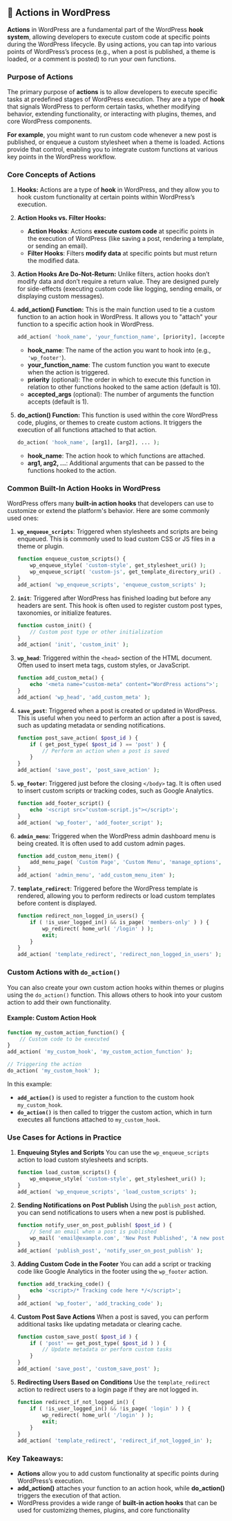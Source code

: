 ## 📌 **Actions in WordPress**

**Actions** in WordPress are a fundamental part of the WordPress **hook system**, allowing developers to execute custom code at specific points during the WordPress lifecycle. By using actions, you can tap into various points of WordPress’s process (e.g., when a post is published, a theme is loaded, or a comment is posted) to run your own functions.

### **Purpose of Actions**

The primary purpose of **actions** is to allow developers to execute specific tasks at predefined stages of WordPress execution. They are a type of **hook** that signals WordPress to perform certain tasks, whether modifying behavior, extending functionality, or interacting with plugins, themes, and core WordPress components.

**For example**, you might want to run custom code whenever a new post is published, or enqueue a custom stylesheet when a theme is loaded. Actions provide that control, enabling you to integrate custom functions at various key points in the WordPress workflow.

### **Core Concepts of Actions**

1. **Hooks:**
   Actions are a type of **hook** in WordPress, and they allow you to hook custom functionality at certain points within WordPress’s execution.
   
2. **Action Hooks vs. Filter Hooks:**
   - **Action Hooks**: Actions **execute custom code** at specific points in the execution of WordPress (like saving a post, rendering a template, or sending an email).
   - **Filter Hooks**: Filters **modify data** at specific points but must return the modified data.

3. **Action Hooks Are Do-Not-Return:**
   Unlike filters, action hooks don’t modify data and don’t require a return value. They are designed purely for side-effects (executing custom code like logging, sending emails, or displaying custom messages).

4. **add_action() Function:**
   This is the main function used to tie a custom function to an action hook in WordPress. It allows you to "attach" your function to a specific action hook in WordPress.
   ```php
   add_action( 'hook_name', 'your_function_name', [priority], [accepted_args] );
   ```
   - **hook_name**: The name of the action you want to hook into (e.g., `'wp_footer'`).
   - **your_function_name**: The custom function you want to execute when the action is triggered.
   - **priority** (optional): The order in which to execute this function in relation to other functions hooked to the same action (default is 10).
   - **accepted_args** (optional): The number of arguments the function accepts (default is 1).

5. **do_action() Function:**
   This function is used within the core WordPress code, plugins, or themes to create custom actions. It triggers the execution of all functions attached to that action.
   ```php
   do_action( 'hook_name', [arg1], [arg2], ... );
   ```
   - **hook_name**: The action hook to which functions are attached.
   - **arg1, arg2, ...**: Additional arguments that can be passed to the functions hooked to the action.

### **Common Built-In Action Hooks in WordPress**

WordPress offers many **built-in action hooks** that developers can use to customize or extend the platform's behavior. Here are some commonly used ones:

1. **`wp_enqueue_scripts`**:
   Triggered when stylesheets and scripts are being enqueued. This is commonly used to load custom CSS or JS files in a theme or plugin.
   ```php
   function enqueue_custom_scripts() {
       wp_enqueue_style( 'custom-style', get_stylesheet_uri() );
       wp_enqueue_script( 'custom-js', get_template_directory_uri() . '/custom.js', array(), null, true );
   }
   add_action( 'wp_enqueue_scripts', 'enqueue_custom_scripts' );
   ```

2. **`init`**:
   Triggered after WordPress has finished loading but before any headers are sent. This hook is often used to register custom post types, taxonomies, or initialize features.
   ```php
   function custom_init() {
       // Custom post type or other initialization
   }
   add_action( 'init', 'custom_init' );
   ```

3. **`wp_head`**:
   Triggered within the `<head>` section of the HTML document. Often used to insert meta tags, custom styles, or JavaScript.
   ```php
   function add_custom_meta() {
       echo '<meta name="custom-meta" content="WordPress actions">';
   }
   add_action( 'wp_head', 'add_custom_meta' );
   ```

4. **`save_post`**:
   Triggered when a post is created or updated in WordPress. This is useful when you need to perform an action after a post is saved, such as updating metadata or sending notifications.
   ```php
   function post_save_action( $post_id ) {
       if ( get_post_type( $post_id ) == 'post' ) {
           // Perform an action when a post is saved
       }
   }
   add_action( 'save_post', 'post_save_action' );
   ```

5. **`wp_footer`**:
   Triggered just before the closing `</body>` tag. It is often used to insert custom scripts or tracking codes, such as Google Analytics.
   ```php
   function add_footer_script() {
       echo '<script src="custom-script.js"></script>';
   }
   add_action( 'wp_footer', 'add_footer_script' );
   ```

6. **`admin_menu`**:
   Triggered when the WordPress admin dashboard menu is being created. It is often used to add custom admin pages.
   ```php
   function add_custom_menu_item() {
       add_menu_page( 'Custom Page', 'Custom Menu', 'manage_options', 'custompage', 'custom_page_callback' );
   }
   add_action( 'admin_menu', 'add_custom_menu_item' );
   ```

7. **`template_redirect`**:
   Triggered before the WordPress template is rendered, allowing you to perform redirects or load custom templates before content is displayed.
   ```php
   function redirect_non_logged_in_users() {
       if ( !is_user_logged_in() && is_page( 'members-only' ) ) {
           wp_redirect( home_url( '/login' ) );
           exit;
       }
   }
   add_action( 'template_redirect', 'redirect_non_logged_in_users' );
   ```

### **Custom Actions with `do_action()`**

You can also create your own custom action hooks within themes or plugins using the `do_action()` function. This allows others to hook into your custom action to add their own functionality.

#### Example: Custom Action Hook
```php
function my_custom_action_function() {
    // Custom code to be executed
}
add_action( 'my_custom_hook', 'my_custom_action_function' );

// Triggering the action
do_action( 'my_custom_hook' );
```

In this example:
- **`add_action()`** is used to register a function to the custom hook `my_custom_hook`.
- **`do_action()`** is then called to trigger the custom action, which in turn executes all functions attached to `my_custom_hook`.

### **Use Cases for Actions in Practice**

1. **Enqueuing Styles and Scripts**
   You can use the `wp_enqueue_scripts` action to load custom stylesheets and scripts.
   ```php
   function load_custom_scripts() {
       wp_enqueue_style( 'custom-style', get_stylesheet_uri() );
   }
   add_action( 'wp_enqueue_scripts', 'load_custom_scripts' );
   ```

2. **Sending Notifications on Post Publish**
   Using the `publish_post` action, you can send notifications to users when a new post is published.
   ```php
   function notify_user_on_post_publish( $post_id ) {
       // Send an email when a post is published
       wp_mail( 'email@example.com', 'New Post Published', 'A new post has been published on the site.' );
   }
   add_action( 'publish_post', 'notify_user_on_post_publish' );
   ```

3. **Adding Custom Code in the Footer**
   You can add a script or tracking code like Google Analytics in the footer using the `wp_footer` action.
   ```php
   function add_tracking_code() {
       echo '<script>/* Tracking code here */</script>';
   }
   add_action( 'wp_footer', 'add_tracking_code' );
   ```

4. **Custom Post Save Actions**
   When a post is saved, you can perform additional tasks like updating metadata or clearing cache.
   ```php
   function custom_save_post( $post_id ) {
       if ( 'post' == get_post_type( $post_id ) ) {
           // Update metadata or perform custom tasks
       }
   }
   add_action( 'save_post', 'custom_save_post' );
   ```

5. **Redirecting Users Based on Conditions**
   Use the `template_redirect` action to redirect users to a login page if they are not logged in.
   ```php
   function redirect_if_not_logged_in() {
       if ( !is_user_logged_in() && !is_page( 'login' ) ) {
           wp_redirect( home_url( '/login' ) );
           exit;
       }
   }
   add_action( 'template_redirect', 'redirect_if_not_logged_in' );
   ```

### **Key Takeaways:**
- **Actions** allow you to add custom functionality at specific points during WordPress’s execution.
- **add_action()** attaches your function to an action hook, while **do_action()** triggers the execution of that action.
- WordPress provides a wide range of **built-in action hooks** that can be used for customizing themes, plugins, and core functionality